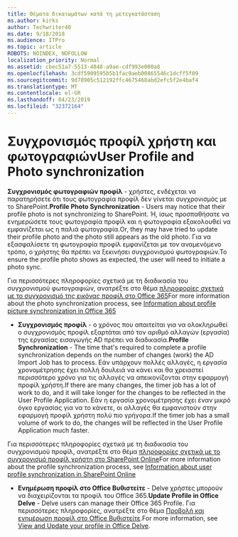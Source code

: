 ```yaml
---
title: Θέματα δικαιωμάτων κατά τη μετεγκατάσταση
ms.author: kirks
author: Techwriter40
ms.date: 9/18/2018
ms.audience: ITPro
ms.topic: article
ROBOTS: NOINDEX, NOFOLLOW
localization_priority: Normal
ms.assetid: cbec51a7-5513-4848-a9ae-cdf993e000a8
ms.openlocfilehash: 3cdf5909595b5b1fac9aeb00865546c1dcff5f09
ms.sourcegitcommit: 9d78905c512192ffc4675468abd2efc5f2e4baf4
ms.translationtype: MT
ms.contentlocale: el-GR
ms.lasthandoff: 04/23/2019
ms.locfileid: "32372164"
---
```

# <a name="user-profile-and-photo-synchronization"></a><span data-ttu-id="902e8-102">Συγχρονισμός προφίλ χρήστη και φωτογραφιών</span><span class="sxs-lookup"><span data-stu-id="902e8-102">User Profile and Photo synchronization</span></span>

 <span data-ttu-id="902e8-103">**Συγχρονισμός φωτογραφιών προφίλ** - χρήστες, ενδέχεται να παρατηρήσετε ότι τους φωτογραφία προφίλ δεν γίνεται συγχρονισμός με το SharePoint.</span><span class="sxs-lookup"><span data-stu-id="902e8-103">**Profile Photo Synchronization** - Users may notice that their profile photo is not synchronizing to SharePoint.</span></span> <span data-ttu-id="902e8-104">Ή, ίσως προσπαθήσατε να ενημερώσετε τους φωτογραφία προφίλ και η φωτογραφία εξακολουθεί να εμφανίζεται ως η παλιά φωτογραφία.</span><span class="sxs-lookup"><span data-stu-id="902e8-104">Or, they may have tried to update their profile photo and the photo still appears as the old photo.</span></span> <span data-ttu-id="902e8-105">Για να εξασφαλίσετε τη φωτογραφία προφίλ εμφανίζεται με τον αναμενόμενο τρόπο, ο χρήστης θα πρέπει να ξεκινήσει συγχρονισμού φωτογραφιών.</span><span class="sxs-lookup"><span data-stu-id="902e8-105">To ensure the profile photo shows as expected, the user will need to initiate a photo sync.</span></span> 
  
<span data-ttu-id="902e8-106">Για περισσότερες πληροφορίες σχετικά με τη διαδικασία του συγχρονισμού φωτογραφιών, ανατρέξτε στο θέμα [πληροφορίες σχετικά με το συγχρονισμό της εικόνας προφίλ στο Office 365](https://go.microsoft.com/fwlink/?linkid=2022634)</span><span class="sxs-lookup"><span data-stu-id="902e8-106">For more information about the photo synchronization process, see [Information about profile picture synchronization in Office 365](https://go.microsoft.com/fwlink/?linkid=2022634)</span></span>
  
- <span data-ttu-id="902e8-107">**Συγχρονισμός προφίλ** - ο χρόνος που απαιτείται για να ολοκληρωθεί ο συγχρονισμός προφίλ εξαρτάται από τον αριθμό αλλαγών (εργασία) της εργασίας εισαγωγής AD πρέπει να διαδικασία.</span><span class="sxs-lookup"><span data-stu-id="902e8-107">**Profile Synchronization** - The time that's required to complete a profile synchronization depends on the number of changes (work) the AD Import Job has to process.</span></span> <span data-ttu-id="902e8-108">Εάν υπάρχουν πολλές αλλαγές, η εργασία χρονομέτρησης έχει πολλή δουλειά να κάνει και θα χρειαστεί περισσότερο χρόνο για τις αλλαγές να απεικονίζονται στην εφαρμογή προφίλ χρήστη.</span><span class="sxs-lookup"><span data-stu-id="902e8-108">If there are many changes, the timer job has a lot of work to do, and it will take longer for the changes to be reflected in the User Profile Application.</span></span> <span data-ttu-id="902e8-109">Εάν η εργασία χρονομέτρησης έχει έναν μικρό όγκο εργασίας για να το κάνετε, οι αλλαγές θα εμφανιστούν στην εφαρμογή προφίλ χρήστη πολύ πιο γρήγορα.</span><span class="sxs-lookup"><span data-stu-id="902e8-109">If the timer job has a small volume of work to do, the changes will be reflected in the User Profile Application much faster.</span></span> 
  
<span data-ttu-id="902e8-110">Για περισσότερες πληροφορίες σχετικά με τη διαδικασία του συγχρονισμού προφίλ, ανατρέξτε στο θέμα [πληροφορίες σχετικά με το συγχρονισμό προφίλ χρήστη στο SharePoint Online](https://go.microsoft.com/fwlink/?linkid=2022639)</span><span class="sxs-lookup"><span data-stu-id="902e8-110">For more information about the profile synchronization process, see [Information about user profile synchronization in SharePoint Online](https://go.microsoft.com/fwlink/?linkid=2022639)</span></span>
    
- <span data-ttu-id="902e8-111">**Ενημέρωση προφίλ στο Office Βυθιστείτε** - Delve χρήστες μπορούν να διαχειρίζονται τα προφίλ του Office 365.</span><span class="sxs-lookup"><span data-stu-id="902e8-111">**Update Profile in Office Delve** - Delve users can manage their Office 365 Profile.</span></span> <span data-ttu-id="902e8-112">Για περισσότερες πληροφορίες, ανατρέξτε στο θέμα [Προβολή και ενημέρωση προφίλ στο Office Βυθιστείτε](https://support.office.com/article/View-and-update-your-profile-in-Office-Delve-4e84343b-eedf-45a1-aeb9-8627ccca14ba).</span><span class="sxs-lookup"><span data-stu-id="902e8-112">For more information, see [View and Update your profile in Office Delve](https://support.office.com/article/View-and-update-your-profile-in-Office-Delve-4e84343b-eedf-45a1-aeb9-8627ccca14ba).</span></span>
    

